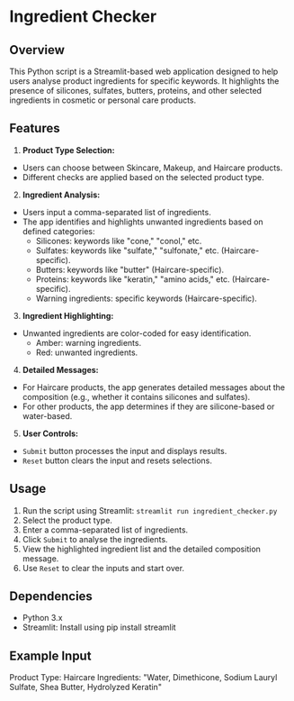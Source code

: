 # Ingredient Checker

## Overview
This Python script is a Streamlit-based web application designed to help users analyse product ingredients for specific keywords. It highlights the presence of silicones, sulfates, butters, proteins, and other selected ingredients in cosmetic or personal care products.

## Features
1. **Product Type Selection:**
  - Users can choose between Skincare, Makeup, and Haircare products.
  - Different checks are applied based on the selected product type.

2. **Ingredient Analysis:**
  - Users input a comma-separated list of ingredients.
  - The app identifies and highlights unwanted ingredients based on defined categories:
    - Silicones: keywords like "cone," "conol," etc.
    - Sulfates: keywords like "sulfate," "sulfonate," etc. (Haircare-specific).
    - Butters: keywords like "butter" (Haircare-specific).
    - Proteins: keywords like "keratin," "amino acids," etc. (Haircare-specific).
    - Warning ingredients: specific keywords (Haircare-specific).

3. **Ingredient Highlighting:**
  - Unwanted ingredients are color-coded for easy identification.
    - Amber: warning ingredients.
    - Red: unwanted ingredients.

4. **Detailed Messages:**
  - For Haircare products, the app generates detailed messages about the composition (e.g., whether it contains silicones and sulfates).
  - For other products, the app determines if they are silicone-based or water-based.

5. **User Controls:**
  - `Submit` button processes the input and displays results.
  - `Reset` button clears the input and resets selections.

## Usage
1. Run the script using Streamlit:
```streamlit run ingredient_checker.py```
2. Select the product type.
3. Enter a comma-separated list of ingredients.
4. Click `Submit` to analyse the ingredients.
5. View the highlighted ingredient list and the detailed composition message.
6. Use `Reset` to clear the inputs and start over.

## Dependencies
  - Python 3.x
  - Streamlit: Install using pip install streamlit

## Example Input
Product Type: Haircare
Ingredients: "Water, Dimethicone, Sodium Lauryl Sulfate, Shea Butter, Hydrolyzed Keratin"
